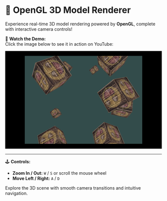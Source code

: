 # 🚀 OpenGL 3D Model Renderer

Experience real-time 3D model rendering powered by **OpenGL**, complete with interactive camera controls!

🎥 **Watch the Demo:**  
Click the image below to see it in action on YouTube:

[![Watch the video](assets/Thumbnail.png)](https://youtu.be/x4kDY2bFA7o)

---

🕹️ **Controls:**
- **Zoom In / Out:** `W` / `S` or scroll the mouse wheel
- **Move Left / Right:** `A` / `D`

Explore the 3D scene with smooth camera transitions and intuitive navigation.
